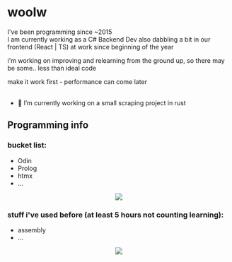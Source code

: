 # woolw
I've been programming since ~2015  
I am currently working as a C# Backend Dev also dabbling a bit in our frontend (React | TS) at work since beginning of the year  

i'm working on improving and relearning from the ground up, so there may be some.. less than ideal code
  
make it work first - performance can come later  
</br>
  
- 🔭 I’m currently working on a small scraping project in rust

## Programming info
### bucket list:
- Odin
- Prolog
- htmx
- ...

<p align="center">
  <a href="https://skillicons.dev">
    <img src="https://skillicons.dev/icons?i=zig,golang,ocaml" />
  </a>
</p>

### stuff i've used before (at least 5 hours not counting learning):
- assembly
- ...
  
<p align="center">
  <a href="https://skillicons.dev">
    <img src="https://skillicons.dev/icons?i=git,arduino,azure,c,cs,cpp,html,css,dotnet,java,js,ts,python,lua,rust,react,linux,md,mysql,sqlite" />
  </a>
</p>
</br>
